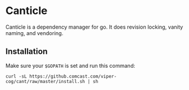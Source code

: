 # Canticle
Canticle is a dependency manager for go. It does revision locking, vanity naming, and vendoring.

## Installation
Make sure your `$GOPATH` is set and run this command:

	curl -sL https://github.comcast.com/viper-cog/cant/raw/master/install.sh | sh

